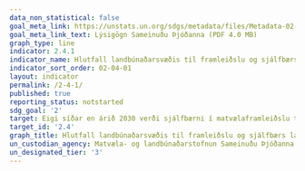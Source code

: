 ```yaml
---
data_non_statistical: false
goal_meta_link: https://unstats.un.org/sdgs/metadata/files/Metadata-02-04-01.pdf
goal_meta_link_text: Lýsigögn Sameinuðu Þjóðanna (PDF 4.0 MB)
graph_type: line
indicator: 2.4.1
indicator_name: Hlutfall landbúnaðarsvæðis til framleiðslu og sjálfbærs landbúnaðar.
indicator_sort_order: 02-04-01
layout: indicator
permalink: /2-4-1/
published: true
reporting_status: notstarted
sdg_goal: '2'
target: Eigi síðar en árið 2030 verði sjálfbærni í matvælaframleiðslu tryggð og teknir upp starfshættir sem auka framleiðni og framleiðslu í landbúnaði, sem viðheldur vistkerfunum, dregur úr hættu af völdum loftslagsbreytinga, veðurofsa, þurrka, flóða og annarra hamfara og bætir land og jarðveg til lengri tíma litið.  
target_id: '2.4'
graph_title: Hlutfall landbúnaðarsvæðis til framleiðslu og sjálfbærs landbúnaðar.
un_custodian_agency: Matvæla- og landbúnaðarstofnun Sameinuðu Þjóðanna (FAO)
un_designated_tier: '3'
---
```

